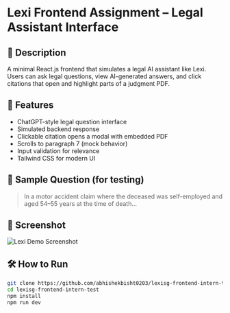# Lexi Frontend Assignment – Legal Assistant Interface

## 💼 Description
A minimal React.js frontend that simulates a legal AI assistant like Lexi. Users can ask legal questions, view AI-generated answers, and click citations that open and highlight parts of a judgment PDF.

## 🚀 Features

- ChatGPT-style legal question interface
- Simulated backend response
- Clickable citation opens a modal with embedded PDF
- Scrolls to paragraph 7 (mock behavior)
- Input validation for relevance
- Tailwind CSS for modern UI

## 🧠 Sample Question (for testing)

> In a motor accident claim where the deceased was self-employed and aged 54–55 years at the time of death...

## 📸 Screenshot
![Lexi Demo Screenshot](screenshot.png)

## 🛠️ How to Run

```bash
git clone https://github.com/abhishekbisht0203/lexisg-frontend-intern-test
cd lexisg-frontend-intern-test
npm install
npm run dev
